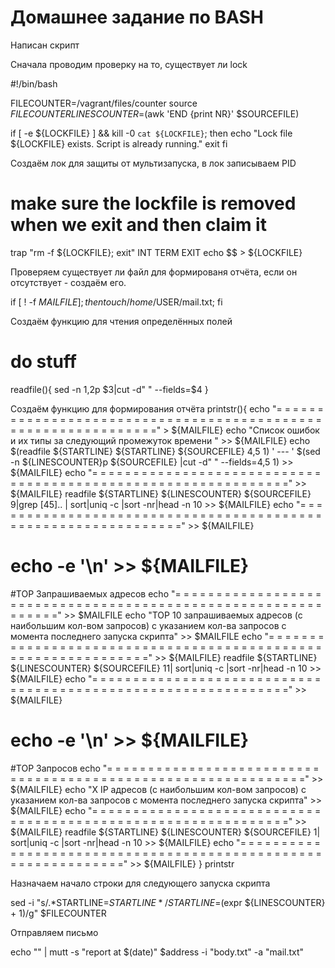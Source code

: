 # Домашнее задание по BASH

Написан скрипт

Сначала проводим проверку на то, существует ли lock

  #!/bin/bash

  FILECOUNTER=/vagrant/files/counter
  source $FILECOUNTER
  LINESCOUNTER=$(awk 'END {print NR}' $SOURCEFILE)

  if [ -e ${LOCKFILE} ] && kill -0 `cat ${LOCKFILE}`; then
      echo "Lock file ${LOCKFILE} exists. Script is already running."
      exit
  fi

Создаём лок для защиты от мультизапуска, в лок записываем PID

  # make sure the lockfile is removed when we exit and then claim it
  trap "rm -f ${LOCKFILE}; exit" INT TERM EXIT
  echo $$ > ${LOCKFILE}

Проверяем существует ли файл для формированя отчёта, если он отсутствует - создаём его.

  if [ ! -f ${MAILFILE} ]; then touch /home/$USER/mail.txt; fi

Создаём функцию для чтения определённых полей

  # do stuff
  readfile(){
          sed -n $1,$2p $3|cut -d" " --fields=$4
  }

Создаём функцию для формирования отчёта
  printstr(){
          echo "= = = = = = = = = = = = = = = = = = = = = = = = = = = = = = = = = = = = = = = = = = = = = = = = = = = = = = = = = = = = = =" > ${MAILFILE}
          echo "Список ошибок и их типы за следующий промежуток времени " >> ${MAILFILE}
          echo $(readfile ${STARTLINE} ${STARTLINE} ${SOURCEFILE} 4,5 1) ' --- ' $(sed -n ${LINESCOUNTER}p ${SOURCEFILE} |cut -d" " --fields=4,5 1) >> ${MAILFILE}
          echo "= = = = = = = = = = = = = = = = = = = = = = = = = = = = = = = = = = = = = = = = = = = = = = = = = = = = = = = = = = = = = =" >> ${MAILFILE}
          readfile ${STARTLINE} ${LINESCOUNTER} ${SOURCEFILE} 9|grep [45].. |  sort|uniq -c |sort -nr|head -n 10 >> ${MAILFILE}
          echo "= = = = = = = = = = = = = = = = = = = = = = = = = = = = = = = = = = = = = = = = = = = = = = = = = = = = = = = = = = = = = =" >> ${MAILFILE}
  #        echo -e '\n' >> ${MAILFILE}

  #TOP Запрашиваемых адресов
          echo "= = = = = = = = = = = = = = = = = = = = = = = = = = = = = = = = = = = = = = = = = = = = = = = = = = = = = = = = = = = = = =" >> $MAILFILE
          echo "TOP 10 запрашиваемых адресов (с наибольшим кол-вом запросов) с указанием кол-ва запросов c момента последнего запуска скрипта" >> $MAILFILE
          echo "= = = = = = = = = = = = = = = = = = = = = = = = = = = = = = = = = = = = = = = = = = = = = = = = = = = = = = = = = = = = = =" >> ${MAILFILE}
          readfile ${STARTLINE} ${LINESCOUNTER} ${SOURCEFILE} 11| sort|uniq -c |sort -nr|head -n 10 >> ${MAILFILE}
          echo "= = = = = = = = = = = = = = = = = = = = = = = = = = = = = = = = = = = = = = = = = = = = = = = = = = = = = = = = = = = = = =" >> ${MAILFILE}
  #        echo -e '\n' >> ${MAILFILE}

  #TOP Запросов 
          echo "= = = = = = = = = = = = = = = = = = = = = = = = = = = = = = = = = = = = = = = = = = = = = = = = = = = = = = = = = = = = = =" >> ${MAILFILE}
          echo "X IP адресов (с наибольшим кол-вом запросов) с указанием кол-ва запросов c момента последнего запуска скрипта" >> ${MAILFILE}
          echo "= = = = = = = = = = = = = = = = = = = = = = = = = = = = = = = = = = = = = = = = = = = = = = = = = = = = = = = = = = = = = =" >> ${MAILFILE}
          readfile ${STARTLINE} ${LINESCOUNTER} ${SOURCEFILE} 1| sort|uniq -c |sort -nr|head -n 10 >> ${MAILFILE}
          echo "= = = = = = = = = = = = = = = = = = = = = = = = = = = = = = = = = = = = = = = = = = = = = = = = = = = = = = = = = = = = = =" >> ${MAILFILE}
     }
  printstr

Назначаем начало строки для следующего запуска скрипта

  sed -i "s/.*STARTLINE=${STARTLINE}*/STARTLINE=$(expr ${LINESCOUNTER} + 1)/g" $FILECOUNTER

Отправляем письмо

  echo "" | mutt -s "report at $(date)" $address -i "body.txt" -a "mail.txt"
